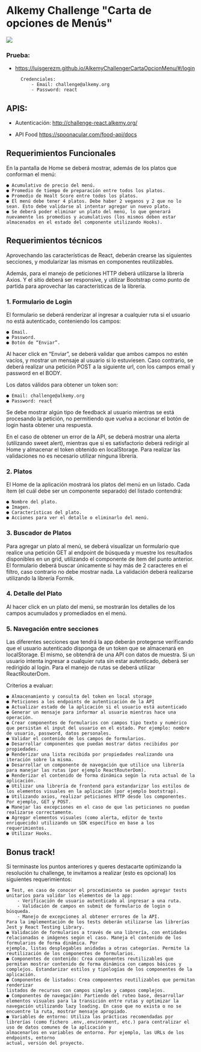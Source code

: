 # Alkemy Challenge "Carta de opciones de Menús"

[![](https://spoonacular.com/application/frontend/images/food-api/ontology2.svg)](https://spoonacular.com/food-api)

### Prueba:

- https://luisgerezm.github.io/AlkemyChallengerCartaOpcionMenu/#/login

        Credenciales:
            - Email: challenge@alkemy.org
            - Password: react

## APIS:

- Autenticación:
  http://challenge-react.alkemy.org/

- API Food
  https://spoonacular.com/food-api/docs

## Requerimientos Funcionales

En la pantalla de Home se deberá mostrar, además de los platos que conforman el menú:

    ● Acumulativo de precio del menú.
    ● Promedio de tiempo de preparación entre todos los platos.
    ● Promedio de Healt Score entre todos los platos.
    ● El menú debe tener 4 platos. Debe haber 2 veganos y 2 que no lo sean. Esto debe validarse al intentar agregar un nuevo plato.
    ● Se deberá poder eliminar un plato del menú, lo que generará nuevamente los promedios y acumulativos (los mismos deben estar almacenados en el estado del componente utilizando Hooks).

## Requerimientos técnicos

Aprovechando las características de React, deberán crearse las siguientes secciones, y modularizar las mismas en componentes reutilizables.

Además, para el manejo de peticiones HTTP deberá utilizarse la librería Axios. Y el sitio deberá ser responsive, y utilizar Bootstrap como punto de partida para aprovechar las características de la librería.

### 1. Formulario de Login

El formulario se deberá renderizar al ingresar a cualquier ruta si el usuario no está autenticado, conteniendo los campos:

    ● Email.
    ● Password.
    ● Botón de “Enviar”.

Al hacer click en “Enviar”, se deberá validar que ambos campos no estén vacíos, y mostrar un mensaje al usuario si lo estuviesen. Caso contrario, se deberá realizar una petición POST a la siguiente url, con los campos email y password en el BODY.

Los datos válidos para obtener un token son:

    ● Email: challenge@alkemy.org
    ● Password: react

Se debe mostrar algún tipo de feedback al usuario mientras se está procesando la petición, no permitiendo que vuelva a accionar el botón de login hasta obtener una respuesta.

En el caso de obtener un error de la API, se deberá mostrar una alerta (utilizando sweet alert), mientras que si es satisfactorio deberá redirigir al Home y almacenar el token obtenido en localStorage. Para
realizar las validaciones no es necesario utilizar ninguna librería.

### 2. Platos

El Home de la aplicación mostrará los platos del menú en un listado. Cada ítem (el cuál debe ser un componente separado) del listado contendrá:

    ● Nombre del plato.
    ● Imagen.
    ● Características del plato.
    ● Acciones para ver el detalle o eliminarlo del menú.

### 3. Buscador de Platos

Para agregar un plato al menú, se deberá visualizar un formulario que realice una petición GET al endpoint de búsqueda y muestre los resultados disponibles en un grid, utilizando el componente de ítem del punto anterior.
El formulario deberá buscar únicamente si hay más de 2 caracteres en el filtro, caso contrario no debe mostrar nada. La validación deberá realizarse utilizando la librería Formik.

### 4. Detalle del Plato

Al hacer click en un plato del menú, se mostrarán los detalles de los campos acumulados y
promediados en el menú.

### 5. Navegación entre secciones

Las diferentes secciones que tendrá la app deberán protegerse verificando que el usuario autenticado disponga de un token que se almacenará en localStorage. El mismo, se obtendrá de una API con datos de muestra. Si un usuario intenta ingresar a cualquier ruta sin estar autenticado, deberá ser redirigido al
login. Para el manejo de rutas se deberá utilizar ReactRouterDom.

Criterios a evaluar:

    ● Almacenamiento y consulta del token en local storage
    ● Peticiones a los endpoints de autenticación de la API
    ● Actualizar estado de la aplicación si el usuario está autenticado
    ● Generar un mensaje para informar al usuario mientras hace una operación.
    ● Crear componentes de formularios con campos tipo texto y numérico que persistan el input del usuario en el estado. Por ejemplo: nombre de usuario, password, datos personales.
    ● Validar el contenido de los campos de formularios.
    ● Desarrollar componentes que puedan mostrar datos recibidos por propiedades.
    ● Renderizar una lista recibida por propiedades realizando una iteración sobre la misma.
    ● Desarrollar un componente de navegación que utilice una librería para manejar las rutas (por ejemplo ReactRouterDom).
    ● Renderizar el contenido de forma dinámica según la ruta actual de la aplicación.
    ● Utilizar una librería de frontend para estandarizar los estilos de los elementos visuales en la aplicación (por ejemplo bootstrap).
    ● Utilizando axios, realizar peticiones HTTP desde los componentes. Por ejemplo, GET y POST.
    ● Manejar las excepciones en el caso de que las peticiones no puedan realizarse correctamente.
    ● Agregar elementos visuales (como alerta, editor de texto enriquecido) utilizando un SDK específico en base a los requerimientos.
    ● Utilizar Hooks.

## Bonus track!

Si terminaste los puntos anteriores y queres destacarte optimizando la resolución tu challenge, te invitamos a realizar (esto es opcional) los siguientes requerimientos:

    ● Test, en caso de conocer el procedimiento se pueden agregar tests unitarios para validar los elementos de la app:
        - Verificación de usuario autenticado al ingresar a una ruta.
        - Validación de campos en submit de formulario de login o búsqueda.
        - Manejo de excepciones al obtener errores de la API.
    Para la implementación de los tests deberán utilizarse las librerías Jest y React Testing Library.
    ● Validación de formularios a través de una librería, con entidades relacionadas e imágenes según el caso. Maneja el contenido de los formularios de forma dinámica. Por
    ejemplo, listas desplegables anidadas a otras categorías. Permite la reutilización de los componentes de formularios.
    ● Componentes de contenido: Crea componentes reutilizables que permitan mostrar contenido de forma dinámica con campos básicos y complejos. Estandarizar estilos y tipologías de los componentes de la aplicación.
    ● Componentes de listados: Crea componentes reutilizables que permitan renderizar
    listados de recursos con campos simples y campos complejos.
    ● Componentes de navegación: Partiendo del ruteo base, desarrollar elementos visuales para la transición entre rutas y optimizar la navegación utilizando lazy loading. En caso que no exista o no se encuentre la ruta, mostrar mensaje apropiado.
    ● Variables de entorno: Utiliza las prácticas recomendadas por librerías (como fichero .env,.envinroment, etc.) para centralizar el uso de datos comunes de la aplicación y
    almacenarlos en variables de entorno. Por ejemplo, las URLs de los endpoints, entorno
    actual, versión del proyecto.
